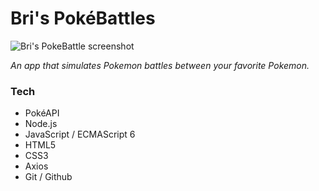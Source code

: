 # Bri's PokéBattles
![Bri's PokeBattle screenshot](https://www.bricoded.com/static/media/Pokemon.53c18ccf.png)

*An app that simulates Pokemon battles between your favorite Pokemon.*

### Tech
+ PokéAPI
+ Node.js
+ JavaScript / ECMAScript 6
+ HTML5
+ CSS3
+ Axios
+ Git / Github





